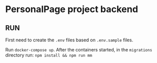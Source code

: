 # PersonalPage project backend
## RUN

First need to create the ```.env``` files based on ```.env.sample``` files.

Run ```docker-compose up```.
After the containers started, in the ```migrations``` directory run: ```npm install && npm run mm```
